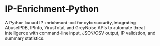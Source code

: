 # IP-Enrichment-Python
A Python-based IP enrichment tool for cybersecurity, integrating AbuseIPDB, IPInfo, VirusTotal, and GreyNoise APIs to automate threat intelligence with command-line input, JSON/CSV output, IP validation, and summary statistics.
